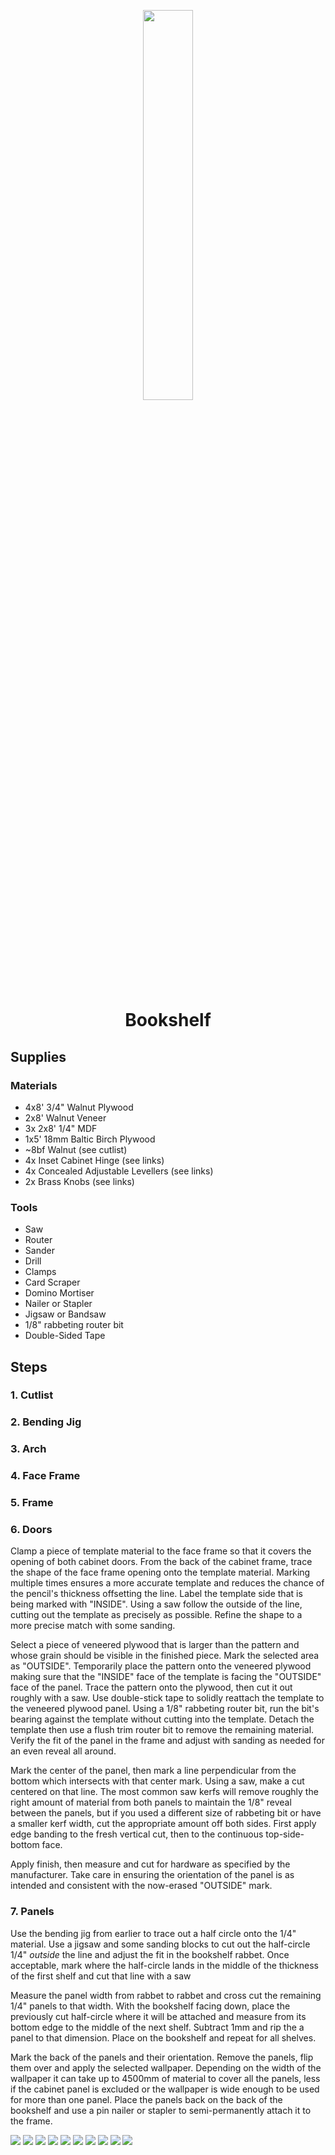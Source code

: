 <!-- 2024-01-10 -->

<p align="center">
  <img src="../../plans/bookshelf/images/wireframe.png" width="40%"/>
</p>
<h1 align="center">
  Bookshelf
  <br>
  <sup><sub><sup><sup></sub>
</h1>

## Supplies

### Materials

- 4x8&#39; 3&#x2F;4&quot; Walnut Plywood
- 2x8&#39; Walnut Veneer
- 3x 2x8&#39; 1&#x2F;4&quot; MDF
- 1x5&#39; 18mm Baltic Birch Plywood
- ~8bf Walnut (see cutlist)
- 4x Inset Cabinet Hinge (see links)
- 4x Concealed Adjustable Levellers (see links)
- 2x Brass Knobs (see links)

### Tools

- Saw
- Router
- Sander
- Drill
- Clamps
- Card Scraper
- Domino Mortiser
- Nailer or Stapler
- Jigsaw or Bandsaw
- 1&#x2F;8&quot; rabbeting router bit
- Double-Sided Tape

## Steps

### 1. Cutlist

### 2. Bending Jig

### 3. Arch

### 4. Face Frame

### 5. Frame

### 6. Doors

Clamp a piece of template material to the face frame so that it covers the
opening of both cabinet doors. From the back of the cabinet frame, trace the
shape of the face frame opening onto the template material. Marking multiple
times ensures a more accurate template and reduces the chance of the pencil's
thickness offsetting the line. Label the template side that is being marked with
"INSIDE". Using a saw follow the outside of the line, cutting out the template
as precisely as possible. Refine the shape to a more precise match with some
sanding.

Select a piece of veneered plywood that is larger than the pattern and whose
grain should be visible in the finished piece. Mark the selected area as
"OUTSIDE". Temporarily place the pattern onto the veneered plywood making sure
that the "INSIDE" face of the template is facing the "OUTSIDE" face of the
panel. Trace the pattern onto the plywood, then cut it out roughly with a saw.
Use double-stick tape to solidly reattach the template to the veneered plywood
panel. Using a 1/8" rabbeting router bit, run the bit's bearing against the
template without cutting into the template. Detach the template then use a flush
trim router bit to remove the remaining material. Verify the fit of the panel in
the frame and adjust with sanding as needed for an even reveal all around.

Mark the center of the panel, then mark a line perpendicular from the bottom
which intersects with that center mark. Using a saw, make a cut centered on that
line. The most common saw kerfs will remove roughly the right amount of material
from both panels to maintain the 1/8" reveal between the panels, but if you used
a different size of rabbeting bit or have a smaller kerf width, cut the
appropriate amount off both sides. First apply edge banding to the fresh
vertical cut, then to the continuous top-side-bottom face.

Apply finish, then measure and cut for hardware as specified by the
manufacturer. Take care in ensuring the orientation of the panel is as intended
and consistent with the now-erased "OUTSIDE" mark.

### 7. Panels

Use the bending jig from earlier to trace out a half circle onto the 1/4"
material. Use a jigsaw and some sanding blocks to cut out the half-circle 1/4"
_outside_ the line and adjust the fit in the bookshelf rabbet. Once acceptable,
mark where the half-circle lands in the middle of the thickness of the first
shelf and cut that line with a saw

Measure the panel width from rabbet to rabbet and cross cut the remaining 1/4"
panels to that width. With the bookshelf facing down, place the previously cut
half-circle where it will be attached and measure from its bottom edge to the
middle of the next shelf. Subtract 1mm and rip the a panel to that dimension.
Place on the bookshelf and repeat for all shelves.

Mark the back of the panels and their orientation. Remove the panels, flip them
over and apply the selected wallpaper. Depending on the width of the wallpaper
it can take up to 4500mm of material to cover all the panels, less if the
cabinet panel is excluded or the wallpaper is wide enough to be used for more
than one panel. Place the panels back on the back of the bookshelf and use a pin
nailer or stapler to semi-permanently attach it to the frame.

![](/plans/bookshelf/images/gallery0.png)
![](/plans/bookshelf/images/gallery1.png)
![](/plans/bookshelf/images/gallery2.png)
![](/plans/bookshelf/images/gallery3.jpg)
![](/plans/bookshelf/images/gallery4.jpg)
![](/plans/bookshelf/images/gallery5.png)
![](/plans/bookshelf/images/gallery6.jpg)
![](/plans/bookshelf/images/gallery7.png)
![](/plans/bookshelf/images/gallery8.png)
![](/plans/bookshelf/images/gallery9.png)
